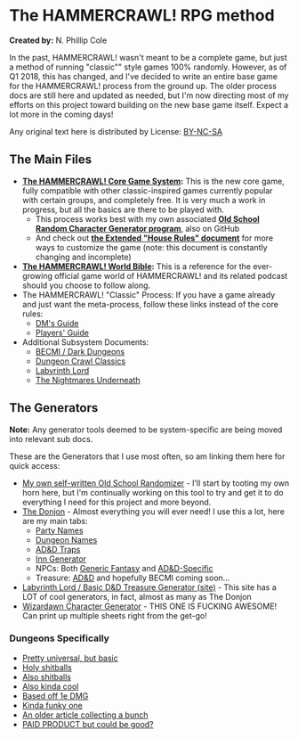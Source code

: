 # The HAMMERCRAWL! RPG method  

**Created by:** N. Phillip Cole

In the past, HAMMERCRAWL! wasn't meant to be a complete game, but just a method of running "classic"" style games 100% randomly. However, as of Q1 2018, this has changed, and I've decided to write an entire base game for the HAMMERCRAWL! process from the ground up. The older process docs are still here and updated as needed, but I'm now directing most of my efforts on this project toward building on the new base game itself. Expect a lot more in the coming days!

Any original text here is distributed by License: [BY-NC-SA](https://creativecommons.org/licenses/by-nc-sa/4.0/)


## The Main Files

* **[The HAMMERCRAWL! Core Game System](./hc_complete_rules.md):** This is the new core game, fully compatible with other classic-inspired games currently popular with certain groups, and completely free. It is very much a work in progress, but all the basics are there to be played with.
	- This process works best with my own associated **[Old School Random Character Generator program](https://github.com/nonplayer/OldSchoolCharGen)**, also on GitHub
	- And check out **[the Extended "House Rules" document](./hc_complete_extended.md)** for more ways to customize the game (note: this document is constantly changing and incomplete)
* **[The HAMMERCRAWL! World Bible](./hc_world_bible.md):** This is a reference for the ever-growing official game world of HAMMERCRAWL! and its related podcast should you choose to follow along.
* The HAMMERCRAWL! "Classic" Process: If you have a game already and just want the meta-process, follow these links instead of the core rules:
	- [DM's Guide](./hc_core_dm.md)
	- [Players' Guide](./hc_core_player.md)
* Additional Subsystem Documents:
	- [BECMI / Dark Dungeons](./hc_becmi.md)
	- [Dungeon Crawl Classics](./hc_dcc.md)
	- [Labyrinth Lord](./hc_lablord.md)
	- [The Nightmares Underneath](./hc_tnu.md)


## The Generators

**Note:** Any generator tools deemed to be system-specific are being moved into relevant sub docs.

These are the Generators that I use most often, so am linking them here for quick access:

* [My own self-written Old School Randomizer](https://github.com/nonplayer/OldSchoolCharGen) - I'll start by tooting my own horn here, but I'm continually working on this tool to try and get it to do everything I need for this project and more beyond.
* [The Donjon](https://donjon.bin.sh/) - Almost everything you will ever need! I use this a lot, here are my main tabs:
	- [Party Names](http://donjon.bin.sh/fantasy/name/#type=setting;setting=Party)
	- [Dungeon Names](http://donjon.bin.sh/fantasy/name/#type=setting;setting=Dungeon)
	- [AD&D Traps](http://donjon.bin.sh/adnd/random/#type=trap;level=Level%20I)
	- [Inn Generator](http://donjon.bin.sh/fantasy/inn/)
	- NPCs: Both [Generic Fantasy](http://donjon.bin.sh/fantasy/random/#type=npc) and [AD&D-Specific](http://donjon.bin.sh/adnd/random/#type=npc)
	- Treasure: [AD&D](http://donjon.bin.sh/adnd/treasure/) and hopefully BECMI coming soon...
* [Labyrinth Lord / Basic D&D Treasure Generator (site)](http://www.mithrilandmages.com/utilities//LLTreasure.php) - This site has a LOT of cool generators, in fact, almost as many as The Donjon
* [Wizardawn Character Generator](http://wizardawn.and-mag.com/tool_bxadvg.php) - THIS ONE IS FUCKING AWESOME! Can print up multiple sheets right from the get-go!


### Dungeons Specifically

* [Pretty universal, but basic](http://www.gozzys.com/dungeon-maps)
* [Holy shitballs](https://donjon.bin.sh/adnd/dungeon/)
* [Also shitballs](https://donjon.bin.sh/fantasy/dungeon/)
* [Also kinda cool](http://rpg20.com/dungeonGen.php)
* [Based off 1e DMG](http://www.dizzydragon.net/adventuregenerator/gen)
* [Kinda funky one](http://www.apolitical.info/webgame/dungeon/index2?mode=2)
* [An older article collecting a bunch](http://inkwellideas.com/advice/random-dungeon-generators-reviewed/)
* [PAID PRODUCT but could be good?](http://www.mapmage.com/mapmage.html)

